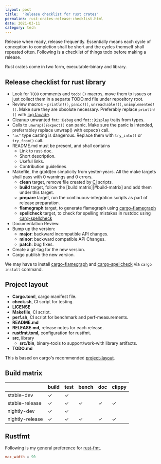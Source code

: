 ```yaml
---
layout: post
title:  "Release checklist for rust crates"
permalink: rust-crates-release-checklist.html
date: 2021-03-11
category: tech
---
```


Release when ready, release frequently. Essentially means each cycle of
conception to completion shall be short and the cycles themself shall
repeated often. Following is a checklist of things todo before making
a release.

Rust crates come in two form, executable-binary and library.

Release checklist for rust library
----------------------------------

* Look for `TODO` comments and `todo!()` macros, move them to issues or just
  collect them in a separte TODO.md file under repository root.
* Review macros - `println!()`, `panic!()`, `unreachable!()`,
  `unimplemented!()`. Make sure they are obsolute necessary. Preferably
  replace `println!()` with [log facade][log-facade].
* Cleanup unwanted `fmt::Debug` and `fmt::Display` traits from types.
* Calls to `unwrap()`/`expect()` can panic. Make sure the panic is intended,
  preferrabley replace unwrap() with expect() call.
* `"as"` type casting is dangerous. Replace them with `try_into()` or
  `try_from()` call.
* README.md must be present, and shall contains
  * Link to rust-doc.
  * Short description.
  * Useful links.
  * Contribution guidelines.
* Makefile, the g(old)en simplicity from yester-years. All the make targets
  shall pass with 0 warnings and 0 errors.
  * __clean__ target, remove file created by [CI][ci] scripts.
  * __build__ target, follow the [build matrix][#build-matrix] and add them
    under this target.
  * __prepare__ target, run the continuous-integration scripts as part of
    release preparation.
  * __flamegraph__ target, to generate flamegraph using
    [cargo-flamegraph][cargo-flamegraph]
  * __spellcheck__ target, to check for spelling mistakes in rustdoc using
    [carg-spellcheck][cargo-spellcheck]
* Documentation Review.
* Bump up the version:
  * __major__: backward incompatible API changes.
  * __minor__: backward compatible API Changes.
  * __patch__: bug fixes.
* Create a git-tag for the new version.
* Cargo publish the new version.

We may have to install [cargo-flamegraph][cargo-flamegraph] and
[cargo-spellcheck][cargo-spellcheck] via `cargo install` command.

Project layout
--------------

* __Cargo.toml__, cargo manifest file.
* __check.sh__, CI script for testing.
* __LICENSE__
* __Makefile__, CI script.
* __perf.sh__, CI script for benchmark and perf-measurements.
* __README.md__
* __RELEASE.md__, release notes for each release.
* __rustfmt.toml__, configuration for rustfmt.
* __src__, library
  * __src/bin__, binary-tools to support/work-with library artifacts.
* __TODO.md__

This is based on cargo's recommended [project-layout][project-layout].


Build matrix
------------

|                  | build | test | bench | doc | clippy
|------------------|-------|------|-------|-----|-------
|stable-dev        |  ✓    |  ✓   |       |     |
|stable-release    |  ✓    |  ✓   |   ✓   |  ✓  |   ✓
|nightly-dev       |  ✓    |  ✓   |       |     |
|nightly-release   |  ✓    |  ✓   |   ✓   |  ✓  |   ✓

Rustfmt
-------

Following is my general preference for [rust-fmt][rustfmt-cfg].

```toml
max_width = 90
```

[rustfmt-cfg]: https://rust-lang.github.io/rustfmt/?version=v1.4.36&search=
[cargo-flamegraph]: https://github.com/flamegraph-rs/flamegraph
[cargo-spellcheck]: https://github.com/drahnr/cargo-spellcheck
[log-facade]: https://github.com/rust-lang/log
[ci]: https://en.wikipedia.org/wiki/Continuous_integration
[project-layout]: https://doc.rust-lang.org/cargo/guide/project-layout.html
